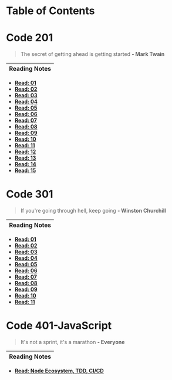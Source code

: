 # Table of Contents

# Code 201

> The secret of getting ahead is getting started
> **- Mark Twain**

| Reading Notes |
| ------------- |


- **[Read: 01](201-class-01.md)**
- **[Read: 02](201-class-02.md)**
- **[Read: 03](201-class-03.md)**
- **[Read: 04](201-class-04.md)**
- **[Read: 05](201-class-05.md)**
- **[Read: 06](201-class-06.md)**
- **[Read: 07](201-class-07.md)**
- **[Read: 08](201-class-08.md)**
- **[Read: 09](201-class-09.md)**
- **[Read: 10](201-class-10.md)**
- **[Read: 11](201-class-11.md)**
- **[Read: 12](201-class-12.md)**
- **[Read: 13](201-class-13.md)**
- **[Read: 14](201-class-14.md)**
- **[Read: 15](201-class-15.md)**

# Code 301

> If you're going through hell, keep going
> **- Winston Churchill**

| Reading Notes |
| ------------- |


- **[Read: 01](301-class-01.md)**
- **[Read: 02](301-class-02.md)**
- **[Read: 03](301-class-03.md)**
- **[Read: 04](301-class-04.md)**
- **[Read: 05](301-class-05.md)**
- **[Read: 06](301-class-06.md)**
- **[Read: 07](301-class-07.md)**
- **[Read: 08](301-class-08.md)**
- **[Read: 09](301-class-09.md)**
- **[Read: 10](301-class-10.md)**
- **[Read: 11](301-class-11.md)**

# Code 401-JavaScript

> It's not a sprint, it's a marathon
> **- Everyone**

| Reading Notes |
| ------------- |


- **[Read: Node Ecosystem, TDD, CI/CD](401-js-class-01.md)**
